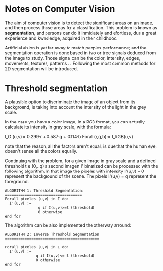 # Notes on Computer Vision

The aim of computer vision is to detect the significant areas on an image, and then process those areas for a classification. This problem
is known as **segmentation**, and persons can do it inmidiately and efortless, due a great experience and kwnoledge, adquired in 
their childhood. 

Artificial vision is yet far away to match peoples performance; and the segmentation operation is done based in two or tree signals 
deduced from the image to study. Those signal can be the color, intensity, edges, movements, textures, patterns ... Following the most
common methods for 2D segmentation will be introduced.

# Threshold segmentation

A plausible option to discriminate the image of an object from its background, is taking into account the intensity of the light in the 
grey scale. 

In the case you have a color image, in a RGB format, you can actually calculate its intensity in gray scale, with the formula:

I_G (u,v) = 0.299·r + 0.587·g + 0.114·b  Forall (r,g,b):= I_RGB(u,v)

note that the reason, all the factors aren't equal, is due that the human eye, doesn't sense all the colors equally.

Continuing with the problem, for a given image in gray scale and a defined threshold t e (0,..q) a second imagen I' binarized can be
processed with the following algorithm. In that image the pixeles with intensity I'(u,v) = 0 represent the background of the scene. The pixels I'(u,v) = q represent the foreground.


```
ALGORITHM 1: Threshold Segmentation:
===================================
Forall pixeles (u,v) in I do:
  I'(u,v) := 
               q if I(u,v)>=t (threshold)
               0 otherwise
end for
```
The algorithm can be also implemented the otherway arround: 

```
ALGORITHM 2: Inverse Threshold Segmentation
===========================================

Forall pixeles (u,v) in I do:
  I'(u,v) :=
              q if I(u,v)<= t (threshold)
              0 otherwise
end for
```
